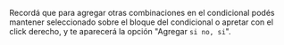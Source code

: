 Recordá que para agregar otras combinaciones en el condicional podés mantener seleccionado sobre el bloque del condicional o apretar con el click derecho, y te aparecerá la opción "Agregar `si no, si`".